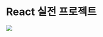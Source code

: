 # React 실전 프로젝트

![](https://user-images.githubusercontent.com/46296754/139520957-9f846285-a254-4dee-919a-bbdeeee7077c.png)
